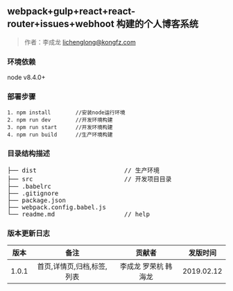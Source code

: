 ##  webpack+gulp+react+react-router+issues+webhoot 构建的个人博客系统

> 作者：李成龙 <lichenglong@kongfz.com>

### 环境依赖

node v8.4.0+


### 部署步骤

```
1. npm install        //安装node运行环境
2. npm run dev        //开发环境构建
3. npm run start      //开发环境构建
4. npm run build      //生产环境构建
```

### 目录结构描述

<pre>
├── dist                        // 生产环境
├── src                         // 开发项目目录
├── .babelrc
├── .gitignore                  
├── package.json
├── webpack.config.babel.js
└── readme.md                   // help
</pre>


### 版本更新日志

| 版本 | 备注 | 贡献者 | 发版时间 |
| :--: | :--: | :--: | :--: |
| 1.0.1 | 首页,详情页,归档,标签,列表 | 李成龙 罗荣杭 韩海龙 | 2019.02.12 |
